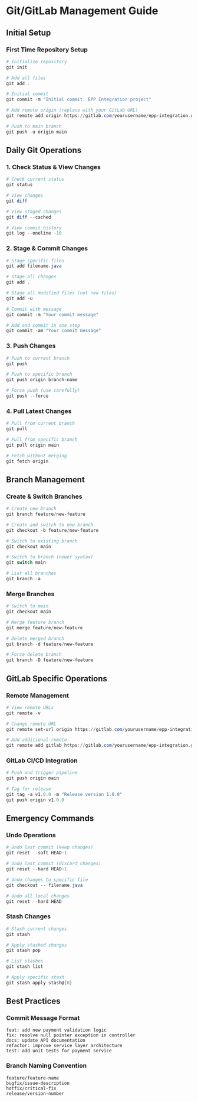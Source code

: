 # Git/GitLab Management Guide

## Initial Setup

### First Time Repository Setup
```powershell
# Initialize repository
git init

# Add all files
git add .

# Initial commit
git commit -m "Initial commit: EPP Integration project"

# Add remote origin (replace with your GitLab URL)
git remote add origin https://gitlab.com/yourusername/epp-integration.git

# Push to main branch
git push -u origin main
```

## Daily Git Operations

### 1. Check Status & View Changes
```powershell
# Check current status
git status

# View changes
git diff

# View staged changes
git diff --cached

# View commit history
git log --oneline -10
```

### 2. Stage & Commit Changes
```powershell
# Stage specific files
git add filename.java

# Stage all changes
git add .

# Stage all modified files (not new files)
git add -u

# Commit with message
git commit -m "Your commit message"

# Add and commit in one step
git commit -am "Your commit message"
```

### 3. Push Changes
```powershell
# Push to current branch
git push

# Push to specific branch
git push origin branch-name

# Force push (use carefully)
git push --force
```

### 4. Pull Latest Changes
```powershell
# Pull from current branch
git pull

# Pull from specific branch
git pull origin main

# Fetch without merging
git fetch origin
```

## Branch Management

### Create & Switch Branches
```powershell
# Create new branch
git branch feature/new-feature

# Create and switch to new branch
git checkout -b feature/new-feature

# Switch to existing branch
git checkout main

# Switch to branch (newer syntax)
git switch main

# List all branches
git branch -a
```

### Merge Branches
```powershell
# Switch to main
git checkout main

# Merge feature branch
git merge feature/new-feature

# Delete merged branch
git branch -d feature/new-feature

# Force delete branch
git branch -D feature/new-feature
```

## GitLab Specific Operations

### Remote Management
```powershell
# View remote URLs
git remote -v

# Change remote URL
git remote set-url origin https://gitlab.com/yourusername/epp-integration.git

# Add additional remote
git remote add gitlab https://gitlab.com/yourusername/epp-integration.git
```

### GitLab CI/CD Integration
```powershell
# Push and trigger pipeline
git push origin main

# Tag for release
git tag -a v1.0.0 -m "Release version 1.0.0"
git push origin v1.0.0
```

## Emergency Commands

### Undo Operations
```powershell
# Undo last commit (keep changes)
git reset --soft HEAD~1

# Undo last commit (discard changes)
git reset --hard HEAD~1

# Undo changes to specific file
git checkout -- filename.java

# Undo all local changes
git reset --hard HEAD
```

### Stash Changes
```powershell
# Stash current changes
git stash

# Apply stashed changes
git stash pop

# List stashes
git stash list

# Apply specific stash
git stash apply stash@{0}
```

## Best Practices

### Commit Message Format
```
feat: add new payment validation logic
fix: resolve null pointer exception in controller
docs: update API documentation
refactor: improve service layer architecture
test: add unit tests for payment service
```

### Branch Naming Convention
```
feature/feature-name
bugfix/issue-description
hotfix/critical-fix
release/version-number
```